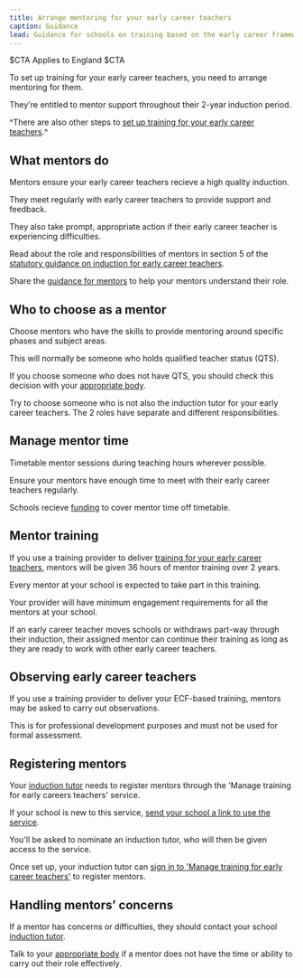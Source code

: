 ```yaml
---
title: Arrange mentoring for your early career teachers
caption: Guidance
lead: Guidance for schools on training based on the early career framework, part of induction for early career teachers.
---
```


$CTA
Applies to England
$CTA


To set up training for your early career teachers, you need to arrange mentoring for them.

They're entitled to mentor support throughout their 2-year induction period.

^There are also other steps to [set up training for your early career teachers](/set-up-training-for-your-early-career-teachers).^

## What mentors do

Mentors ensure your early career teachers recieve a high quality induction.

They meet regularly with early career teachers to provide support and feedback.

They also take prompt, appropriate action if their early career teacher is experiencing difficulties.

Read about the role and responsibilities of mentors in section 5 of the [statutory guidance on induction for early career teachers](https://www.gov.uk/government/publications/induction-for-early-career-teachers-england).

Share the [guidance for mentors](https://www.gov.uk/guidance/guidance-for-mentors-how-to-support-ecf-based-training) to help your mentors understand their role.


## Who to choose as a mentor

Choose mentors who have the skills to provide mentoring around specific phases and subject areas.

This will normally be someone who holds qualified teacher status (QTS).

If you choose someone who does not have QTS, you should check this decision with your [appropriate body](/appoint-an-appropriate-body-early-career-teachers).

Try to choose someone who is not also the induction tutor for your early career teachers. The 2 roles have separate and different responsibilities.

## Manage mentor time

Timetable mentor sessions during teaching hours wherever possible.

Ensure your mentors have enough time to meet with their early career teachers regularly.

Schools recieve [funding]() to cover mentor time off timetable.

## Mentor training

If you use a training provider to deliver [training for your early career teachers](), mentors will be given 36 hours of mentor training over 2 years. 

Every mentor at your school is expected to take part in this training. 


Your provider will have minimum engagement requirements for all the mentors at your school.

If an early career teacher moves schools or withdraws part-way through their induction, their assigned mentor can continue their training as long as they are ready to work with other early career teachers.

## Observing early career teachers

If you use a training provider to deliver your ECF-based training, mentors may be asked to carry out observations. 

This is for professional development purposes and must not be used for formal assessment.

## Registering mentors

Your [induction tutor]() needs to register mentors through the 'Manage training for early careers teachers' service.

If your school is new to this service, [send your school a link to use the service](https://manage-training-for-early-career-teachers.education.gov.uk/nominations/resend-email).

You'll be asked to nominate an induction tutor, who will then be given access to the service.

Once set up, your induction tutor can [sign in to 'Manage training for early career teachers'](https://manage-training-for-early-career-teachers.education.gov.uk/) to register mentors.


## Handling mentors’ concerns

If a mentor has concerns or difficulties, they should contact your school [induction tutor](nominate-induction-tutor).

Talk to your [appropriate body]() if a mentor does not have the time or ability to carry out their role effectively.


